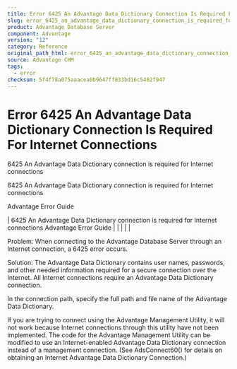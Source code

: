 ```yaml
---
title: Error 6425 An Advantage Data Dictionary Connection Is Required For Internet Connections
slug: error_6425_an_advantage_data_dictionary_connection_is_required_for_internet_connections
product: Advantage Database Server
component: Advantage
version: "12"
category: Reference
original_path_html: error_6425_an_advantage_data_dictionary_connection_is_required_for_internet_connections.htm
source: Advantage CHM
tags:
  - error
checksum: 5f4f78a075aaacea0b9647ff833bd16c5482f947
---
```


# Error 6425 An Advantage Data Dictionary Connection Is Required For Internet Connections

6425 An Advantage Data Dictionary connection is required for Internet connections

6425 An Advantage Data Dictionary connection is required for Internet connections

Advantage Error Guide

| 6425 An Advantage Data Dictionary connection is required for Internet connections  Advantage Error Guide |  |  |  |  |

Problem: When connecting to the Advantage Database Server through an Internet connection, a 6425 error occurs.

Solution: The Advantage Data Dictionary contains user names, passwords, and other needed information required for a secure connection over the Internet. All Internet connections require an Advantage Data Dictionary connection.

In the connection path, specify the full path and file name of the Advantage Data Dictionary.

If you are trying to connect using the Advantage Management Utility, it will not work because Internet connections through this utility have not been implemented. The code for the Advantage Management Utility can be modified to use an Internet-enabled Advantage Data Dictionary connection instead of a management connection. (See AdsConnect60() for details on obtaining an Internet Advantage Data Dictionary Connection.)
